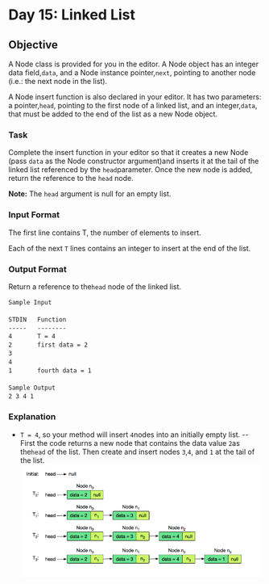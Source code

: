 # Day 15: Linked List
## Objective
A Node class is provided for you in the editor. A Node object has an integer data field,`data`, and a Node instance pointer,`next`, pointing to another node (i.e.: the next node in the list).

A Node insert function is also declared in your editor. It has two parameters: a pointer,`head`, pointing to the first node of a linked list, and an integer,`data`, that must be added to the end of the list as a new Node object.

### Task 
Complete the insert function in your editor so that it creates a new Node (pass `data` as the Node constructor argument)and inserts it at the tail of the linked list referenced by the `head`parameter. Once the new node is added, return the reference to the `head` node.

**Note:** The `head` argument is null for an empty list.

### Input Format

The first line contains T, the number of elements to insert. 

Each of the next `T` lines contains an integer to insert at the end of the list.

### Output Format

Return a reference to the`head` node of the linked list.
```markdown
Sample Input

STDIN   Function
-----   --------
4       T = 4
2       first data = 2
3
4
1       fourth data = 1 

Sample Output
2 3 4 1 
```
### Explanation
- `T = 4`, so your method will insert `4`nodes into an initially empty list. 
-- First the code returns a new node that contains the
data value `2`as the`head` of the list. Then create and insert nodes `3`,`4`, and `1` at the tail of the list.
![explanation](explanation.png)
